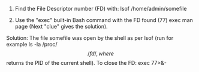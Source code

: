 1. Find the File Descriptor number (FD) with: lsof /home/admin/somefile

2. Use the "exec" built-in Bash command with the FD found (77) exec man page (Next "clue" gives the solution).

Solution: The file somefile was open by the shell as per lsof (run for example ls -la /proc/$$/fd/, where $$ returns the PID of the current shell). To close the FD: exec 77>&-
